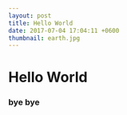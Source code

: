 ```yaml
---
layout: post
title: Hello World
date: 2017-07-04 17:04:11 +0600
thumbnail: earth.jpg
---
```


# Hello World

### bye bye